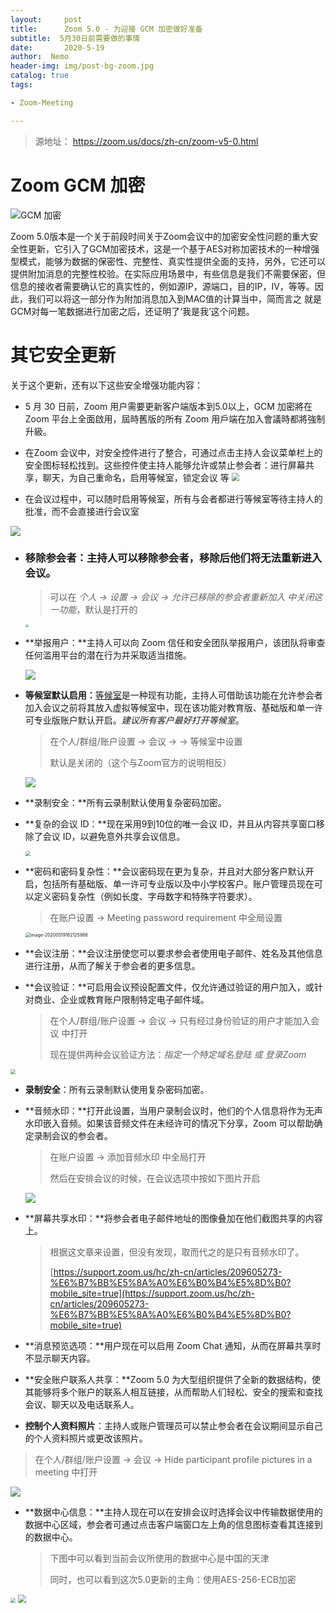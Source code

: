 ```yaml
---
layout:     post
title:      Zoom 5.0 - 为迎接 GCM 加密做好准备
subtitle:  5月30日前需要做的事情
date:       2020-5-19
author:  Nemo
header-img: img/post-bg-zoom.jpg
catalog: true
tags:

- Zoom-Meeting

---
```


> 源地址： https://zoom.us/docs/zh-cn/zoom-v5-0.html

# Zoom GCM 加密

![GCM 加密](https://raw.githubusercontent.com/tangx007/tangx007.github.io/master/img/20200519135822.png)

Zoom 5.0版本是一个关于前段时间关于Zoom会议中的加密安全性问题的重大安全性更新，它引入了GCM加密技术，这是一个基于AES对称加密技术的一种增强型模式，能够为数据的保密性、完整性、真实性提供全面的支持，另外，它还可以提供附加消息的完整性校验。在实际应用场景中，有些信息是我们不需要保密，但信息的接收者需要确认它的真实性的，例如源IP，源端口，目的IP，IV，等等。因此，我们可以将这一部分作为附加消息加入到MAC值的计算当中，简而言之 就是GCM对每一笔数据进行加密之后，还证明了‘我是我’这个问题。

# 其它安全更新

关于这个更新，还有以下这些安全增强功能内容：

- 5 月 30 日前，Zoom 用户需要更新客户端版本到5.0以上，GCM 加密將在 Zoom 平台上全面啟用，屆時舊版的所有 Zoom 用戶端在加入會議時都將強制升級。
- 在Zoom 会议中，对安全控件进行了整合，可通过点击主持人会议菜单栏上的安全图标轻松找到。这些控件使主持人能够允许或禁止参会者：进行屏幕共享，聊天，为自己重命名，启用等候室，锁定会议 等
  <img src="https://raw.githubusercontent.com/tangx007/tangx007.github.io/master/img/20200519142242.png" style="zoom:80%;" />

- 在会议过程中，可以随时启用等候室，所有与会者都进行等候室等待主持人的批准，而不会直接进行会议室

![](https://raw.githubusercontent.com/tangx007/tangx007.github.io/master/img/20200519142431.png)

- ### 移除参会者：主持人可以移除参会者，移除后他们将无法重新进入会议。

  > 可以在 *个人 -> 设置 -> 会议 -> 允许已移除的参会者重新加入 中关闭这一功能*，默认是打开的

  <img src="https://raw.githubusercontent.com/tangx007/tangx007.github.io/master/img/bfe17c574bd0f0cab7ad9867894c785.jpg" style="zoom: 33%;" />

- **举报用户：**主持人可以向 Zoom 信任和安全团队举报用户，该团队将审查任何滥用平台的潜在行为并采取适当措施。

  ![](https://raw.githubusercontent.com/tangx007/tangx007.github.io/master/img/20200519145418.png)

- **等候室默认启用：**[等候室](https://support.zoom.us/hc/en-us/articles/115000332726-Waiting-Room)是一种现有功能，主持人可借助该功能在允许参会者加入会议之前将其放入虚拟等候室中，现在该功能对教育版、基础版和单一许可专业版账户默认开启。*建议所有客户最好打开等候室*。

  > 在个人/群组/账户设置 -> 会议 ->  -> 等候室中设置
  >
  > 默认是关闭的（这个与Zoom官方的说明相反）

  ![](https://raw.githubusercontent.com/tangx007/tangx007.github.io/master/img/20200519152952.png)

- **录制安全：**所有云录制默认使用复杂密码加密。

- **复杂的会议 ID：**现在采用9到10位的唯一会议 ID，并且从内容共享窗口移除了会议 ID，以避免意外共享会议信息。

  <img src="https://raw.githubusercontent.com/tangx007/tangx007.github.io/master/img/20200519152517.png" style="zoom:50%;" />

  

- **密码和密码复杂性：**会议密码现在更为复杂，并且对大部分客户默认开启，包括所有基础版、单一许可专业版以及中小学校客户。账户管理员现在可以定义密码复杂性（例如长度、字母数字和特殊字符要求）。

  > 在账户设置 -> Meeting password requirement 中全局设置

  <img src="C:\Users\Nemo\AppData\Roaming\Typora\typora-user-images\image-20200519162125986.png" alt="image-20200519162125986" style="zoom:50%;" />

- **会议注册：**会议注册使您可以要求参会者使用电子邮件、姓名及其他信息进行注册，从而了解关于参会者的更多信息。

- **会议验证：**可启用会议预设配置文件，仅允许通过验证的用户加入，或针对商业、企业或教育账户限制特定电子邮件域。

  > 在个人/群组/账户设置 -> 会议 -> 只有经过身份验证的用户才能加入会议 中打开
  >
  > 现在提供两种会议验证方法：*指定一个特定域名登陆 或 登录Zoom*

<img src="https://raw.githubusercontent.com/tangx007/tangx007.github.io/master/img/20200519173307.png" style="zoom:50%;" />

- **录制安全**：所有云录制默认使用复杂密码加密。

- **音频水印：**打开此设置，当用户录制会议时，他们的个人信息将作为无声水印嵌入音频。如果该音频文件在未经许可的情况下分享，Zoom 可以帮助确定录制会议的参会者。

  > 在账户设置 -> 添加音频水印 中全局打开
  >
  > 然后在安排会议的时候，在会议选项中按如下图片开启

  ![](https://raw.githubusercontent.com/tangx007/tangx007.github.io/master/img/20200519162952.png)

- **屏幕共享水印：**将参会者电子邮件地址的图像叠加在他们截图共享的内容上。

  > 根据这文章来设置，但没有发现，取而代之的是只有音频水印了。
  >
  > [https://support.zoom.us/hc/zh-cn/articles/209605273-%E6%B7%BB%E5%8A%A0%E6%B0%B4%E5%8D%B0?mobile_site=true](https://support.zoom.us/hc/zh-cn/articles/209605273-%E6%B7%BB%E5%8A%A0%E6%B0%B4%E5%8D%B0?mobile_site=true)

- **消息预览选项：**用户现在可以启用 Zoom Chat 通知，从而在屏幕共享时不显示聊天内容。
- **安全账户联系人共享：**Zoom 5.0 为大型组织提供了全新的数据结构，使其能够将多个账户的联系人相互链接，从而帮助人们轻松、安全的搜索和查找会议、聊天以及电话联系人。
- **控制个人资料照片**：主持人或账户管理员可以禁止参会者在会议期间显示自己的个人资料照片或更改该照片。

> 在个人/群组/账户设置 -> 会议 -> Hide participant profile pictures in a meeting 中打开

![](https://raw.githubusercontent.com/tangx007/tangx007.github.io/master/img/20200519171742.png)

- **数据中心信息：**主持人现在可以在安排会议时选择会议中传输数据使用的数据中心区域，参会者可通过点击客户端窗口左上角的信息图标查看其连接到的数据中心。

  > 下图中可以看到当前会议所使用的数据中心是中国的天津
  >
  > 同时，也可以看到这次5.0更新的主角：使用AES-256-ECB加密

<img src="https://raw.githubusercontent.com/tangx007/tangx007.github.io/master/img/20200519144633.png" style="zoom:50%;" />

<img src="https://raw.githubusercontent.com/tangx007/tangx007.github.io/master/img/20200519152610.png" style="zoom: 80%;" />